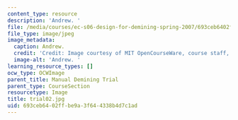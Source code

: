 ```yaml
---
content_type: resource
description: 'Andrew. '
file: /media/courses/ec-s06-design-for-demining-spring-2007/693ceb6402ffbe9a3f644338b4d7c1ad_trial02.jpg
file_type: image/jpeg
image_metadata:
  caption: Andrew.
  credit: 'Credit: Image courtesy of MIT OpenCourseWare, course staff, and students.'
  image-alt: 'Andrew. '
learning_resource_types: []
ocw_type: OCWImage
parent_title: Manual Demining Trial
parent_type: CourseSection
resourcetype: Image
title: trial02.jpg
uid: 693ceb64-02ff-be9a-3f64-4338b4d7c1ad
---
```


